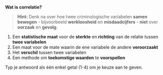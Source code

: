 **Wat is correlatie?**

> **Hint:** Denk na over hoe twee criminologische variabelen **samen bewegen** - bijvoorbeeld **werkloosheid** en **misdaadcijfers** - **niet** over **oorzaak** en **gevolg**.

1. Een **statistische maat** voor de **sterkte** en **richting** van de relatie tussen **twee variabelen**
2. Een maat voor de mate waarin de ene variabele de andere **veroorzaakt**
3. Het **verschil** tussen twee variabelen
4. Een methode om **toekomstige waarden** te **voorspellen**

Typ je antwoord als één enkel getal (1-4) om je keuze aan te geven.